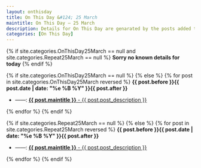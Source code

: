```yaml
---
layout: onthisday
title: On This Day &#124; 25 March
maintitle: On This Day — 25 March
description: Details for On This Day are genarated by the posts added to the website so the content is subject to changes/updates over time.
categories: [On This Day]
---
```


{% if site.categories.OnThisDay25March == null and site.categories.Repeat25March == null %}
<strong>Sorry no known details for today</strong>
{% endif %}

{% if site.categories.OnThisDay25March == null %}
{% else %}
{% for post in site.categories.OnThisDay25March reversed %}
<strong>{{ post.before }}{{ post.date | date: "%e %B %Y" }}{{ post.after }}</strong>
<ul>
<li> ——: <a class="{{ post.class }}" href="{{ post.url }}"><strong>{{ post.maintitle }}</strong> - {{ post.post_description }}</a></li>
</ul>
{% endfor %}
{% endif %}

{% if site.categories.Repeat25March == null %}
{% else %}
{% for post in site.categories.Repeat25March reversed %}
<strong>{{ post.before }}{{ post.date | date: "%e %B %Y" }}{{ post.after }}</strong>
<ul>
<li> ——: <a class="{{ post.class }}" href="{{ post.url }}"><strong>{{ post.maintitle }}</strong> - {{ post.post_description }}</a></li>
</ul>
{% endfor %}
{% endif %}
